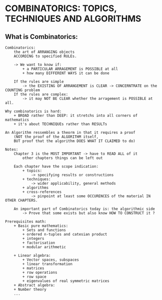 # COMBINATORICS: TOPICS, TECHNIQUES AND ALGORITHMS

## What is Combinatorics: 
    Combinatorics: 
        the art of ARRANGING objects 
        ACCORDING to specified RULEs.

        -> We want to know if: 
            + a PARTICULAR ARRAGEMENT is POSSIBLE at all 
            + how many DIFFERENT WAYS it can be done 

        If the rules are simple 
            -> the EXISTING OF ARRANGEMENT is CLEAR -> CONCERNTRATE on the COUNTING problem 
        If the rules are complex:
            -> it may NOT BE CLEAR whether the arragement is POSSIBLE at all. 

    Why combinatorics is hard: 
        + BROAD rather than DEEP: it stretchs into all corners of mathematics  
        + it's about TECHNIQUEs rather than RESULTs

    An Algorithm ressembles a theorm in that it requires a proof 
        (NOT the proof of the ALGORITHM itself, 
        BUT proof that the algorithm DOES WHAT IT CLAIMED to do)

    Notes: 
        Chapter 3 is the MOST IMPORTANT -> have to READ ALL of it
            other chapters things can be left out 

        Each chapter have the scope indication: 
            + topics: 
                -> specifying results or constructions
            + techniques: 
                -> wider applicability, general methods  
            + algorithms
            + cross-references
                -> pinpoint at least some OCCURENCES of the material IN OTHER CHAPTERS.

        An important part of Combinatorics today is: the algorithmic side 
            -> Prove that some exists but also know HOW TO CONSTRUCT it ? 

    Prerequisites math: 
        + Basic pure mathematics: 
            + Sets and functions
            + ordered n-tuples and catesian product 
            + integers
            + factorisation
            + modular arithmetic 

        + Linear algebra: 
            + Vector spaces, subspaces
            + linear transformation
            + matrices
            + row operations
            + row space
            + eigenvalues of real symmetric matrices
        + Abstract algebra: 
        + Number theory
        ... 